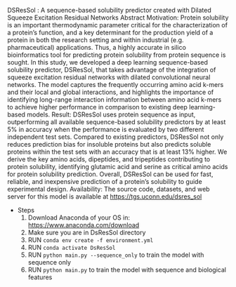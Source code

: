 DSResSol : A sequence-based solubility predictor created with Dilated Squeeze Excitation Residual Networks
Abstract
Motivation: Protein solubility is an important thermodynamic parameter critical for the characterization of a protein’s function, and a key determinant for the production yield of a protein in both the research setting and within industrial (e.g. pharmaceutical) applications. Thus, a highly accurate in silico bioinformatics tool for predicting protein solubility from protein sequence is sought. In this study, we developed a deep learning sequence-based solubility predictor, DSResSol, that takes advantage of the integration of squeeze excitation residual networks with dilated convolutional neural networks. The model captures the frequently occurring amino acid k-mers and their local and global interactions, and highlights the importance of identifying long-range interaction information between amino acid k-mers to achieve higher performance in comparison to existing deep learning-based models. 
Result: DSResSol uses protein sequence as input, outperforming all available sequence-based solubility predictors by at least 5% in accuracy when the performance is evaluated by two different independent test sets. Compared to existing predictors, DSResSol not only reduces prediction bias for insoluble proteins but also predicts soluble proteins within the test sets with an accuracy that is at least 13% higher. We derive the key amino acids, dipeptides, and tripeptides contributing to protein solubility, identifying glutamic acid and serine as critical amino acids for protein solubility prediction. Overall, DSResSol can be used for fast, reliable, and inexpensive prediction of a protein’s solubility to guide experimental design.
Availability: The source code, datasets, and web server for this model is available at https://tgs.uconn.edu/dsres_sol


- Steps
  1. Download Anaconda of your OS in: https://www.anaconda.com/download
  2. Make sure you are in DsResSol directory
  3. RUN `conda env create -f environment.yml`
  4. RUN `conda activate DsResSol`
  5. RUN `python main.py --sequence_only` to train the model with sequence only
  6. RUN `python main.py` to train the model with sequence and biological features
